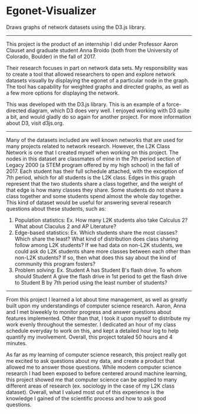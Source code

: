 # Egonet-Visualizer

Draws graphs of network datasets using the D3.js library.

------------------------------------------------------------------------------------------------------------------------------------------

This project is the product of an internship I did under Professor Aaron Clauset and graduate student Anna Broido (both from the University of Colorado, Boulder) in the fall of 2017.  

Their research focuses in part on network data sets.  My responsibility was to create a tool that allowed researchers to open and explore network datasets visually by displaying the egonet of a particular node in the graph.  The tool has capability for weighted graphs and directed graphs, as well as a few more options for displaying the network.  

This was developed with the D3.js library.  This is an example of a force-directed diagram, which D3 does very well.  I enjoyed working with D3 quite a bit, and would gladly do so again for another project.  For more information about D3, visit d3js.org.

------------------------------------------------------------------------------------------------------------------------------------------

Many of the datasets included are well known networks that are used for many projects related to network research.  However, the L2K Class Network is one that I created myself when working on this project.  The nodes in this dataset are classmates of mine in the 7th period section of Legacy 2000 (a STEM program offered by my high school) in the fall of 2017.  Each student has their full schedule attached, with the exception of 7th period, which for all students is the L2K class.  Edges in this graph represent that the two students share a class together, and the weight of that edge is how many classes they share.  Some students do not share a class together and some students spend almost the whole day together.  This kind of dataset would be useful for answering several research questions about these students, such as: 

1.  Population statistics: Ex. How many L2K students also take Calculus 2? What about Claculus 2 and AP Literature?
2.  Edge-based statistics: Ex. Which students share the most classes?  Which share the least? What kind of distribution does class           sharing follow among L2K students? If we had data on non-L2K students, we could ask do L2K students share more classes between each     other than non-L2K students? If so, then what does this say about the kind of community this program fosters?
3.  Problem solving: Ex. Student A has Student B's flash drive.  To whom should Student A give the flash drive in 1st period to get the     flash drive to Student B by 7th period using the least number of students? 

------------------------------------------------------------------------------------------------------------------------------------------

From this project I learned a lot about time management, as well as greatly built upon my understandings of computer science research. Aaron, Anna and I met biweekly to monitor progress and answer questions about features implemented.  Other than that, I took it upon myself to distribute my work evenly throughout the semester.  I dedicated an hour of my class schedule everyday to work on this, and kept a detailed hour log to help quantify my involvement.  Overall, this project totaled 50 hours and 4 minutes.

As far as my learning of computer science research, this project really got me excited to ask questions about my data, and create a product that allowed me to answer those questions.  While modern computer science research I had been exposed to before centered around machine learning, this project showed me that computer science can be applied to many different areas of research (ex. sociology in the case of my L2K class dataset).  Overall, what I valued most out of this experience is the knowledge I gained of the scientific process and how to ask good questions.
